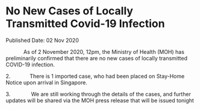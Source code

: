 <html>
    <meta http-equiv="Content-Type" content="text/html; charset=utf-8"/>
    <meta charset="utf-8"/>
    <title>No New Cases of Locally Transmitted Covid-19 Infection</title>
    <body><h1>No New Cases of Locally Transmitted Covid-19 Infection</h1>
    <p>Published Date: 02 Nov 2020</p> <p>&nbsp; &nbsp; &nbsp; &nbsp; &nbsp; &nbsp; As of 2 November 2020, 12pm, the Ministry of Health (MOH) has preliminarily confirmed that there are no new cases of locally transmitted COVID-19 infection.&nbsp;&nbsp;</p><p>2.&nbsp;&nbsp;&nbsp;&nbsp;&nbsp;&nbsp;&nbsp;&nbsp;&nbsp;&nbsp;&nbsp;&nbsp; There is 1 imported case, who had been placed on Stay-Home Notice upon arrival in Singapore.</p>3.&nbsp; &nbsp; &nbsp; &nbsp; &nbsp; &nbsp; &nbsp; We are still working through the details of the cases, and further updates will be shared via the MOH press release that will be issued tonight</body>
</html>